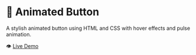 # 🔘 Animated Button

A stylish animated button using HTML and CSS with hover effects and pulse animation.

👁️ [Live Demo](https://bhaveshdesale.github.io/Celebal-internship-task-week-5/)

